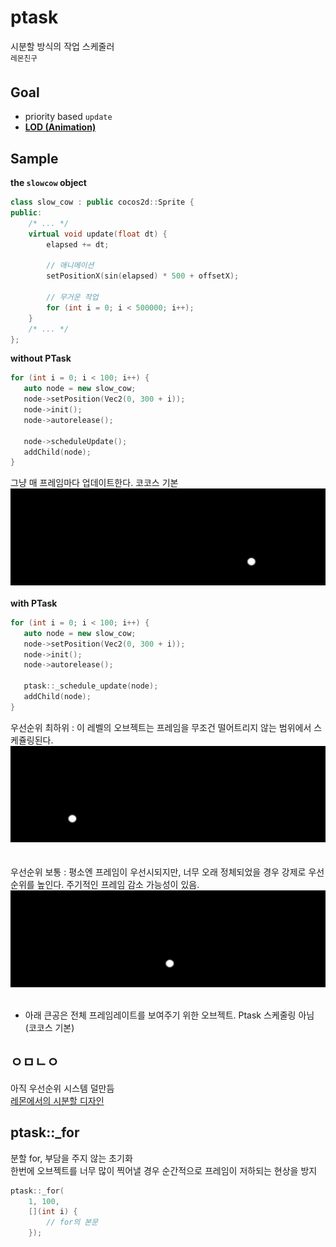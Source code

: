 ptask
====
시분할 방식의 작업 스케줄러<Br>
<sup>레몬친구</sup>

Goal
----
* priority based `update`
* __[LOD (Animation)](https://youtu.be/X3htj7jUBeg?t=3m16s)__

Sample
----
__the `slowcow` object__
```cpp
class slow_cow : public cocos2d::Sprite {
public:
    /* ... */
	virtual void update(float dt) {
		elapsed += dt;
        
        // 애니메이션
		setPositionX(sin(elapsed) * 500 + offsetX);

        // 무거운 작업
		for (int i = 0; i < 500000; i++);
	}
    /* ... */
};
```

__without PTask__<br>
 ```cpp
 for (int i = 0; i < 100; i++) {
	auto node = new slow_cow;
	node->setPosition(Vec2(0, 300 + i));
	node->init();
	node->autorelease();
	
	node->scheduleUpdate();
	addChild(node);
}
 ```
 그냥 매 프레임마다 업데이트한다. 코코스 기본<br>
 ![p](img/without_ptask.gif)<br>
 <br>
 __with PTask__<br>
 ```cpp
 for (int i = 0; i < 100; i++) {
	auto node = new slow_cow;
	node->setPosition(Vec2(0, 300 + i));
	node->init();
	node->autorelease();
	
	ptask::_schedule_update(node);
	addChild(node);
}
 ```
우선순위 최하위 : 이 레벨의 오브젝트는 프레임을 무조건 떨어트리지 않는 범위에서 스케쥴링된다.
![p](img/ptask1.gif)<br>
<br><br>
우선순위 보통 : 평소엔 프레임이 우선시되지만, 너무 오래 정체되었을 경우 강제로 우선순위를 높인다. 주기적인 프레임 감소 가능성이 있음.
![p](img/ptask2.gif)<br>
<br>
* 아래 큰공은 전체 프레임레이트를 보여주기 위한 오브젝트. Ptask 스케줄링 아님 (코코스 기본)

ㅇㅁㄴㅇ
----
아직 우선순위 시스템 덜만듬<br>
[레몬에서의 시분할 디자인](https://github.com/pjc02478/lemon/blob/master/example/physics.cpp)

ptask::_for
----
분할 for, 부담을 주지 않는 초기화<br>
한번에 오브젝트를 너무 많이 찍어낼 경우 순간적으로 프레임이 저하되는 현상을 방지
```cpp
ptask::_for(
    1, 100,
    [](int i) {
        // for의 본문
    });
```